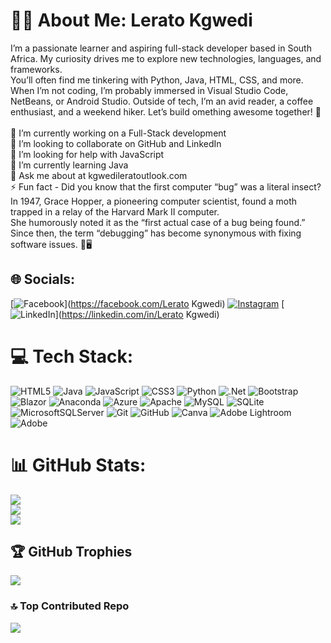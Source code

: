 # 💫👋  About Me: Lerato Kgwedi
I’m a passionate learner and aspiring full-stack developer based in South Africa. My curiosity drives me to explore new technologies, languages, and frameworks. <br>You’ll often find me tinkering with Python, Java, HTML, CSS, and more. When I’m not coding, I’m probably immersed in Visual Studio Code, NetBeans, or Android Studio. Outside of tech, I’m an avid reader, a coffee enthusiast, and a weekend hiker. Let’s build omething awesome together! 🚀<br><br>🔭 I’m currently working on a Full-Stack development<br>👯 I’m looking to collaborate on GitHub and LinkedIn<br> 🤝 I’m looking for help with JavaScript<br>🌱 I’m currently learning Java<br>💬 Ask me about at kgwedileratoutlook.com<br>⚡ Fun fact - Did you know that the first computer “bug” was a literal insect? In 1947, Grace Hopper, a pioneering computer scientist, found a moth trapped in a relay of the Harvard Mark II computer. <br>She humorously noted it as the “first actual case of a bug being found.” Since then, the term “debugging” has become synonymous with fixing software issues. 🐛🖥️


## 🌐 Socials:

[![Facebook](https://img.shields.io/badge/Facebook-%231877F2.svg?logo=Facebook&logoColor=white)](https://facebook.com/Lerato Kgwedi) [![Instagram](https://img.shields.io/badge/Instagram-%23E4405F.svg?logo=Instagram&logoColor=white)](https://instagram.com/lera_to25) [![LinkedIn](https://img.shields.io/badge/LinkedIn-%230077B5.svg?logo=linkedin&logoColor=white)](https://linkedin.com/in/Lerato Kgwedi) 

# 💻 Tech Stack:

![HTML5](https://img.shields.io/badge/html5-%23E34F26.svg?style=for-the-badge&logo=html5&logoColor=white) ![Java](https://img.shields.io/badge/java-%23ED8B00.svg?style=for-the-badge&logo=openjdk&logoColor=white) ![JavaScript](https://img.shields.io/badge/javascript-%23323330.svg?style=for-the-badge&logo=javascript&logoColor=%23F7DF1E) ![CSS3](https://img.shields.io/badge/css3-%231572B6.svg?style=for-the-badge&logo=css3&logoColor=white) ![Python](https://img.shields.io/badge/python-3670A0?style=for-the-badge&logo=python&logoColor=ffdd54) ![.Net](https://img.shields.io/badge/.NET-5C2D91?style=for-the-badge&logo=.net&logoColor=white) ![Bootstrap](https://img.shields.io/badge/bootstrap-%238511FA.svg?style=for-the-badge&logo=bootstrap&logoColor=white) ![Blazor](https://img.shields.io/badge/blazor-%235C2D91.svg?style=for-the-badge&logo=blazor&logoColor=white) ![Anaconda](https://img.shields.io/badge/Anaconda-%2344A833.svg?style=for-the-badge&logo=anaconda&logoColor=white) ![Azure](https://img.shields.io/badge/azure-%230072C6.svg?style=for-the-badge&logo=microsoftazure&logoColor=white) ![Apache](https://img.shields.io/badge/apache-%23D42029.svg?style=for-the-badge&logo=apache&logoColor=white) ![MySQL](https://img.shields.io/badge/mysql-4479A1.svg?style=for-the-badge&logo=mysql&logoColor=white) ![SQLite](https://img.shields.io/badge/sqlite-%2307405e.svg?style=for-the-badge&logo=sqlite&logoColor=white) ![MicrosoftSQLServer](https://img.shields.io/badge/Microsoft%20SQL%20Server-CC2927?style=for-the-badge&logo=microsoft%20sql%20server&logoColor=white) ![Git](https://img.shields.io/badge/git-%23F05033.svg?style=for-the-badge&logo=git&logoColor=white) ![GitHub](https://img.shields.io/badge/github-%23121011.svg?style=for-the-badge&logo=github&logoColor=white) ![Canva](https://img.shields.io/badge/Canva-%2300C4CC.svg?style=for-the-badge&logo=Canva&logoColor=white) ![Adobe Lightroom](https://img.shields.io/badge/Adobe%20Lightroom-31A8FF.svg?style=for-the-badge&logo=Adobe%20Lightroom&logoColor=white) ![Adobe](https://img.shields.io/badge/adobe-%23FF0000.svg?style=for-the-badge&logo=adobe&logoColor=white)

# 📊 GitHub Stats:

![](https://github-readme-stats.vercel.app/api?username=leratok-GIT&theme=dark&hide_border=true&include_all_commits=false&count_private=true)<br/>
![](https://github-readme-streak-stats.herokuapp.com/?user=leratok-GIT&theme=dark&hide_border=true)<br/>
![](https://github-readme-stats.vercel.app/api/top-langs/?username=leratok-GIT&theme=dark&hide_border=true&include_all_commits=false&count_private=true&layout=compact)

## 🏆 GitHub Trophies

![](https://github-profile-trophy.vercel.app/?username=leratok-GIT&theme=gruvbox&no-frame=true&no-bg=false&margin-w=4)

### 🔝 Top Contributed Repo

![](https://github-contributor-stats.vercel.app/api?username=leratok-GIT&limit=5&theme=gruvbox&combine_all_yearly_contributions=true)


<!-- Proudly created with GPRM ( https://gprm.itsvg.in ) -->


